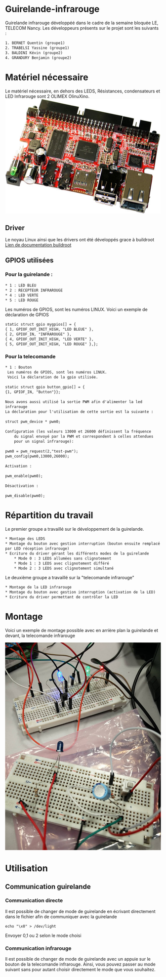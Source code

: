 # Guirelande-infrarouge
Guirelande infrarouge développéé dans le cadre de la semaine bloquée LE, TELECOM Nancy.
Les développeurs présents sur le projet sont les suivants :

	1. BERNET Quentin (groupe1)
	2. TRABELSI Yassine (groupe1)
	3. BALDINI Kévin (groupe2)
	4. GRANDURY Benjamin (groupe2)


# Matériel nécessaire
Le matériel nécessaire, en dehors des LEDS, Résistances, condensateurs et LED Infrarouge sont
2 OLIMEX OlinuXino.
![OlinuXino](images/olinuxino.jpg)
## Driver
Le noyau Linux ainsi que les drivers ont été développés grace à buildroot
[Lien de documentation buildroot](https://buildroot.uclibc.org/)
## GPIOS utilisées
### Pour la guirelande :

	* 1 : LED BLEU
 	* 2 : RECEPTEUR INFRAROUGE
 	* 4 : LED VERTE
 	* 5 : LED ROUGE
 Les numéros de GPIOS, sont les numéros LINUX.
 Voici un exemple de déclaration de GPIOS

    static struct gpio mygpios[] = {
	{ 1, GPIOF_OUT_INIT_HIGH, "LED BLEUE" },
	{ 2, GPIOF_IN, "INFRAROUGE" },
	{ 4, GPIOF_OUT_INIT_HIGH, "LED VERTE" },
	{ 5, GPIOF_OUT_INIT_HIGH, "LED ROUGE" },};
### Pour la telecomande

	* 1 : Bouton
	 Les numéros de GPIOS, sont les numéros LINUX.
	 Voici la déclaration de la gpio utilisée.

    static struct gpio button_gpio[] = {
	{1, GPIOF_IN, "Button"}};

	Nous avons aussi utilisé la sortie PWM afin d'alimenter la led infrarouge
	La déclaration pour l'utilisation de cette sortie est la suivante :

	struct pwm_device * pwm0;

	Configuration (les valeurs 13000 et 26000 définissent la fréquence
		du signal envoyé par la PWM et correspondent à celles attendues
		pour un signal infrarouge):

	pwm0 = pwm_request(2,"test-pwm");
	pwm_config(pwm0,13000,26000);

	Activation :

	pwm_enable(pwm0);

	Désactivation :

	pwm_disable(pwm0);


# Répartition du travail
Le premier groupe a travaillé sur le développement de la guirelande.

	* Montage des LEDS
	* Montage du bouton avec gestion interruption (bouton ensuite remplacé par LED réception infrarouge)
	* Ecriture du driver gérant les différents modes de la guirelande
		* Mode 0 : 3 LEDS allumées sans clignotement
		* Mode 1 : 3 LEDS avec clignotement différé
		* Mode 2 : 3 LEDS avec clignotement simultané

Le deuxième groupe a travaillé sur la "telecomande infrarouge"

	* Montage de la LED infrarouge
	* Montage du bouton avec gestion interruption (activation de la LED)
	* Ecriture du driver permettant de contrôler la LED

# Montage

Voici un exemple de montage possible avec en arrière plan la guirelande et devant, la telecomande
infrarouge

![Exemple de montage](images/montage.jpg)

# Utilisation
## Communication guirelande
### Communication directe
Il est possible de changer de mode de guirelande en écrivant directement dans le fichier afin de communiquer avec la guirelande

    echo "\x0" > /dev/light

Envoyer 0,1 ou 2 selon le mode choisi
### Communication infrarouge
Il est possible de changer de mode de guirelande avec un appuie sur le bouton de la telecomande
infrarouge. Ainsi, vous pouvez passer au mode suivant sans pour autant choisir directement le mode que vous souhaitez.
